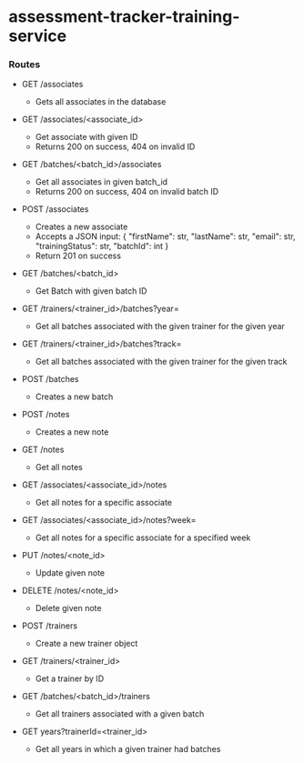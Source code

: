 # assessment-tracker-training-service

### Routes
- GET /associates
  - Gets all associates in the database
- GET /associates/<associate_id>
  - Get associate with given ID
  - Returns 200 on success, 404 on invalid ID
- GET /batches/<batch_id>/associates
  - Get all associates in given batch_id
  - Returns 200 on success, 404 on invalid batch ID
- POST /associates
  - Creates a new associate 
  -   Accepts a JSON input:
      {
          "firstName": str,
          "lastName": str,
          "email": str,
          "trainingStatus": str,
          "batchId": int
      }
  - Return 201 on success
- GET /batches/<batch_id>
    - Get Batch with given batch ID
- GET /trainers/<trainer_id>/batches?year=<year>
    - Get all batches associated with the given trainer for the given year
- GET /trainers/<trainer_id>/batches?track=<track>
    - Get all batches associated with the given trainer for the given track
- POST /batches
    - Creates a new batch
    
- POST /notes
    - Creates a new note
- GET /notes
    - Get all notes
- GET /associates/<associate_id>/notes
    - Get all notes for a specific associate
- GET /associates/<associate_id>/notes?week=<week>
    - Get all notes for a specific associate for a specified week
- PUT /notes/<note_id>
    - Update given note
- DELETE /notes/<note_id>
    - Delete given note
- POST /trainers
    - Create a new trainer object
- GET /trainers/<trainer_id>
    - Get a trainer by ID
- GET /batches/<batch_id>/trainers
    - Get all trainers associated with a given batch
- GET years?trainerId=<trainer_id>
    - Get all years in which a given trainer had batches